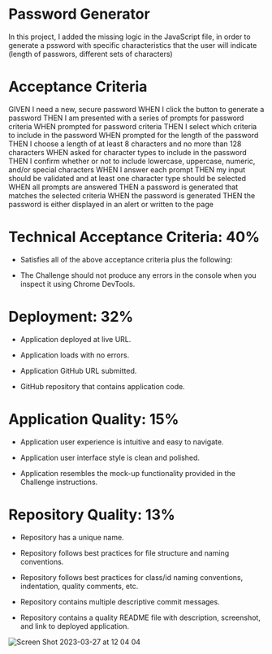 # Password Generator
In this project, I added the missing logic in the JavaScript file, in order to generate a pssword with specific characteristics that the user will indicate
(length of passwors, different sets of characters)

# Acceptance Criteria
GIVEN I need a new, secure password
WHEN I click the button to generate a password
THEN I am presented with a series of prompts for password criteria
WHEN prompted for password criteria
THEN I select which criteria to include in the password
WHEN prompted for the length of the password
THEN I choose a length of at least 8 characters and no more than 128 characters
WHEN asked for character types to include in the password
THEN I confirm whether or not to include lowercase, uppercase, numeric, and/or special characters
WHEN I answer each prompt
THEN my input should be validated and at least one character type should be selected
WHEN all prompts are answered
THEN a password is generated that matches the selected criteria
WHEN the password is generated
THEN the password is either displayed in an alert or written to the page

# Technical Acceptance Criteria: 40%
- Satisfies all of the above acceptance criteria plus the following:

-  The Challenge should not produce any errors in the console when you inspect it using Chrome DevTools.

# Deployment: 32%
- Application deployed at live URL.

- Application loads with no errors.

- Application GitHub URL submitted.

- GitHub repository that contains application code.

# Application Quality: 15%
- Application user experience is intuitive and easy to navigate.

- Application user interface style is clean and polished.

- Application resembles the mock-up functionality provided in the Challenge instructions.

# Repository Quality: 13%
- Repository has a unique name.

- Repository follows best practices for file structure and naming conventions.

- Repository follows best practices for class/id naming conventions, indentation, quality comments, etc.

- Repository contains multiple descriptive commit messages.

- Repository contains a quality README file with description, screenshot, and link to deployed application.

![Screen Shot 2023-03-27 at 12 04 04](https://user-images.githubusercontent.com/71055501/228027969-967e82f5-a67c-42a4-a04d-4b4aedbac227.png)

